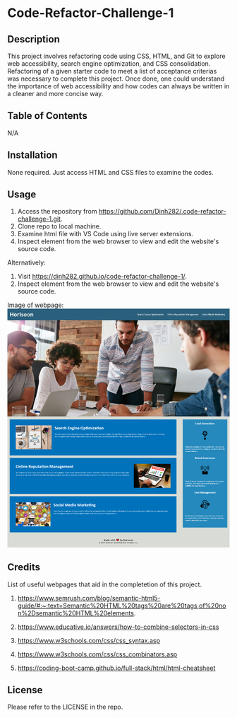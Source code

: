 # Code-Refactor-Challenge-1


## Description
This project involves refactoring code using CSS, HTML, and Git to explore web accessibility, search engine optimization, and CSS consolidation. Refactoring of a given starter code to meet a list of acceptance criterias was necessary to complete this project. Once done, one could understand the importance of web accessibility and how codes can always be written in a cleaner and more concise way. 


## Table of Contents 

N/A

## Installation

None required. Just access HTML and CSS files to examine the codes.

## Usage
1. Access the repository from https://github.com/Dinh282/.code-refactor-challenge-1.git. 
2. Clone repo to local machine.
3. Examine html file with VS Code using live server extensions. 
4. Inspect element from the web browser to view and edit the website's source code.

Alternatively:
1. Visit https://dinh282.github.io/code-refactor-challenge-1/.
2. Inspect element from the web browser to view and edit the website's source code.

Image of webpage:
![image of Horiseon webpage](./docs/assets/images/horiseon-webpage.png)

## Credits
List of useful webpages that aid in the completetion of this project. 
1. https://www.semrush.com/blog/semantic-html5-guide/#:~:text=Semantic%20HTML%20tags%20are%20tags,of%20non%2Dsemantic%20HTML%20elements.

2. https://www.educative.io/answers/how-to-combine-selectors-in-css

3. https://www.w3schools.com/css/css_syntax.asp

4. https://www.w3schools.com/css/css_combinators.asp

5. https://coding-boot-camp.github.io/full-stack/html/html-cheatsheet

## License

Please refer to the LICENSE in the repo.


